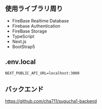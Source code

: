 ## 使用ライブラリ周り

- FireBase Realtime Database
- Firebase Authentication
- FireBase Storage
- TypeScript
- Next.js
- BootStrap5

## .env.local

```
NEXT_PUBLIC_API_URL=localhost:3000
```

## バックエンド
https://github.com/cha711/sugucha1-backend
